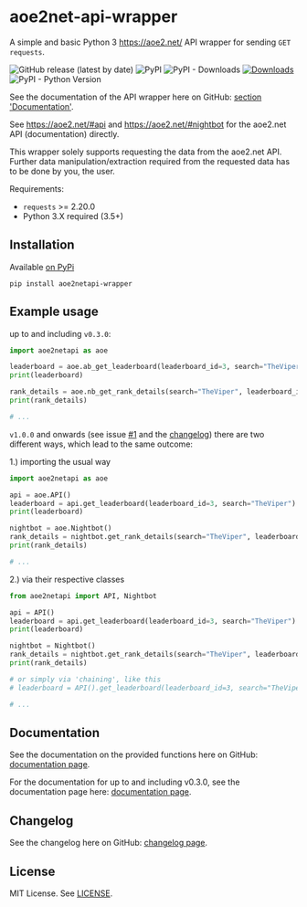 # aoe2net-api-wrapper
 A simple and basic Python 3 https://aoe2.net/ API wrapper for sending `GET requests`.
 
 ![GitHub release (latest by date)](https://img.shields.io/github/v/release/sixp-naraka/aoe2net-api-wrapper?color=g&label=GitHub%20release) ![PyPI](https://img.shields.io/pypi/v/aoe2netapi-wrapper?label=pypi%20version) ![PyPI - Downloads](https://img.shields.io/pypi/dd/aoe2netapi-wrapper?label=pypi%20downloads) [![Downloads](https://pepy.tech/badge/aoe2netapi-wrapper)](https://pepy.tech/project/aoe2netapi-wrapper) ![PyPI - Python Version](https://img.shields.io/pypi/pyversions/aoe2netapi-wrapper)
 
 See the documentation of the API wrapper here on GitHub: [section 'Documentation'](https://github.com/sixP-NaraKa/aoe2net-api-wrapper#documentation).
 
 See https://aoe2.net/#api and https://aoe2.net/#nightbot for the aoe2.net API (documentation) directly.
 
 This wrapper solely supports requesting the data from the aoe2.net API.
 Further data manipulation/extraction required from the requested data has to be done by you, the user.
 
 Requirements:
 
 - `requests` >= 2.20.0
 - Python 3.X required (3.5+)
 
 Installation
 -
 Available [on PyPi](https://pypi.org/project/aoe2netapi-wrapper/)
 
 ```
 pip install aoe2netapi-wrapper
 ```
 
 Example usage
 -
 up to and including `v0.3.0`:
 
 ```python
import aoe2netapi as aoe

leaderboard = aoe.ab_get_leaderboard(leaderboard_id=3, search="TheViper")
print(leaderboard)

rank_details = aoe.nb_get_rank_details(search="TheViper", leaderboard_id=3)
print(rank_details)

# ...
 ```

 `v1.0.0` and onwards (see issue [#1](https://github.com/sixP-NaraKa/aoe2net-api-wrapper/issues/1) and the [changelog](https://github.com/sixP-NaraKa/aoe2net-api-wrapper#changelog)) there are two different ways, which lead to the same outcome:
 
 1.) importing the usual way
 ```python
import aoe2netapi as aoe

api = aoe.API()
leaderboard = api.get_leaderboard(leaderboard_id=3, search="TheViper")
print(leaderboard)

nightbot = aoe.Nightbot()
rank_details = nightbot.get_rank_details(search="TheViper", leaderboard_id=3)
print(rank_details)

# ...
```

 2.) via their respective classes
 ```python
from aoe2netapi import API, Nightbot

api = API()
leaderboard = api.get_leaderboard(leaderboard_id=3, search="TheViper")
print(leaderboard)

nightbot = Nightbot()
rank_details = nightbot.get_rank_details(search="TheViper", leaderboard_id=3)
print(rank_details)

# or simply via 'chaining', like this
# leaderboard = API().get_leaderboard(leaderboard_id=3, search="TheViper")

# ...
 ```
 
 Documentation
 -
 See the documentation on the provided functions here on GitHub: [documentation page](https://github.com/sixP-NaraKa/aoe2net-api-wrapper/blob/main/docs/docs.md).
 
 For the documentation for up to and including v0.3.0, see the documentation page here: [documentation page](https://github.com/sixP-NaraKa/aoe2net-api-wrapper/blob/main/docs/docs_up_to_v0.3.0.md).

 Changelog
 -
 See the changelog here on GitHub: [changelog page](https://github.com/sixP-NaraKa/aoe2net-api-wrapper/blob/main/docs/changelog.md).
 
 License
 -
 MIT License. See [LICENSE](https://github.com/sixP-NaraKa/aoe2net-api-wrapper/blob/main/LICENSE).


